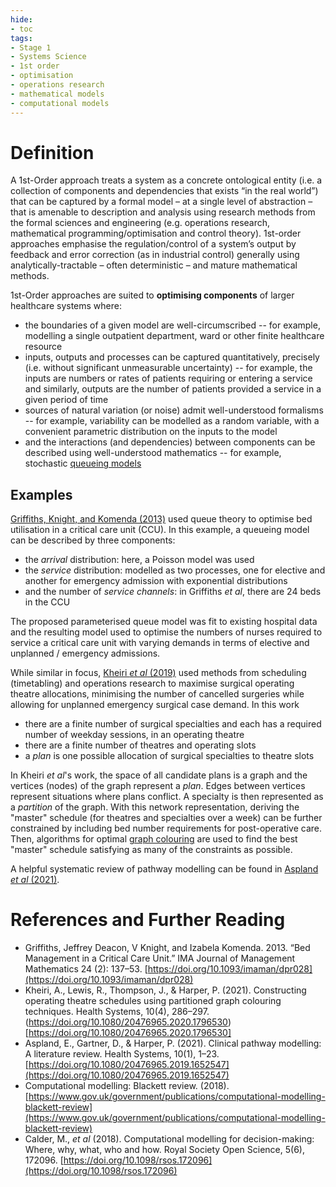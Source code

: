 ```yaml
---
hide:
- toc
tags:
- Stage 1
- Systems Science
- 1st order
- optimisation
- operations research
- mathematical models
- computational models
---
```


# Definition
A 1st-Order approach treats a system as a concrete ontological entity (i.e. a collection of components and dependencies that exists “in the real world”) that can be captured by a formal model – at a single level of abstraction – that is amenable to description and analysis using research methods from the formal sciences and engineering (e.g. operations research, mathematical programming/optimisation and control theory). 1st-order approaches emphasise the regulation/control of a system’s output by feedback and error correction (as in industrial control) generally using analytically-tractable – often deterministic – and mature mathematical methods. 

1st-Order approaches are suited to **optimising components** of larger healthcare systems where:

  * the boundaries of a given model are well-circumscribed -- for example, modelling a single outpatient department, ward or other finite healthcare resource
  * inputs, outputs and processes can be captured quantitatively, precisely (i.e. without significant unmeasurable uncertainty) -- for example, the inputs are numbers or rates of patients requiring or entering a service and similarly, outputs are the number of patients provided a service in a given period of time
  * sources of natural variation (or noise) admit well-understood formalisms -- for example, variability can be modelled as a random variable, with a convenient parametric distribution on the inputs to the model
  * and the interactions (and dependencies) between components can be described using well-understood mathematics -- for example, stochastic [queueing models](https://en.wikipedia.org/wiki/Queueing_theory)
 
 ## Examples
 [Griffiths, Knight, and Komenda (2013)](https://doi.org/10.1093/imaman/dpr028) used queue theory to optimise bed utilisation in a critical care unit (CCU).  In this example, a queueing model can be described by three components: 
	
  * the *arrival* distribution: here, a Poisson model was used
  * the *service* distribution: modelled as two processes, one for elective and another for emergency admission with exponential distributions
  * and the number of *service channels*: in Griffiths *et al*, there are 24 beds in the CCU

The proposed parameterised queue model was fit to existing hospital data and the resulting model used to optimise the numbers of nurses required to service a critical care unit with varying demands in terms of elective and unplanned / emergency admissions.

While similar in focus, [Kheiri *et al* (2019)](https://doi.org/10.1080/20476965.2020.1796530) used methods from scheduling (timetabling) and operations research to maximise surgical operating theatre allocations, minimising the number of cancelled surgeries while allowing for unplanned emergency surgical case demand. In this work

  * there are a finite number of surgical specialties and each has a required number of weekday sessions, in an operating theatre
  * there are a finite number of theatres and operating slots
  * a *plan* is one possible allocation of surgical specialties to theatre slots

In Kheiri *et al*'s work, the space of all candidate plans is a graph and the vertices (nodes) of the graph represent a *plan*. Edges between vertices represent situations where plans conflict.  A specialty is then represented as a *partition* of the graph.  With this network representation, deriving the "master" schedule (for theatres and specialties over a week) can be further constrained by including bed number requirements for post-operative care.  Then, algorithms for optimal [graph colouring](https://en.wikipedia.org/wiki/Graph_coloring) are used to find the best "master" schedule satisfying as many of the constraints as possible.  

A helpful systematic review of pathway modelling can be found in [Aspland *et al* (2021)](https://doi.org/10.1080/20476965.2019.1652547).

# References and Further Reading
  * Griffiths, Jeffrey Deacon, V Knight, and Izabela Komenda. 2013. “Bed Management in a Critical Care Unit.” IMA Journal of Management Mathematics 24 (2): 137–53. [https://doi.org/10.1093/imaman/dpr028](https://doi.org/10.1093/imaman/dpr028)
  * Kheiri, A., Lewis, R., Thompson, J., & Harper, P. (2021). Constructing operating theatre schedules using partitioned graph colouring techniques. Health Systems, 10(4), 286–297. (https://doi.org/10.1080/20476965.2020.1796530)[https://doi.org/10.1080/20476965.2020.1796530]
  * Aspland, E., Gartner, D., & Harper, P. (2021). Clinical pathway modelling: A literature review. Health Systems, 10(1), 1–23. [https://doi.org/10.1080/20476965.2019.1652547](https://doi.org/10.1080/20476965.2019.1652547)
  * Computational modelling: Blackett review. (2018). [https://www.gov.uk/government/publications/computational-modelling-blackett-review](https://www.gov.uk/government/publications/computational-modelling-blackett-review)
  * Calder, M., *et al* (2018). Computational modelling for decision-making: Where, why, what, who and how. Royal Society Open Science, 5(6), 172096. [https://doi.org/10.1098/rsos.172096](https://doi.org/10.1098/rsos.172096)




